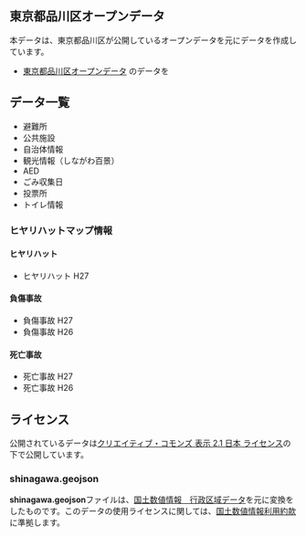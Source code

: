 東京都品川区オープンデータ
--------

本データは、東京都品川区が公開しているオープンデータを元にデータを作成しています。

* [東京都品川区オープンデータ](http://www.city.shinagawa.tokyo.jp/hp/menu000024200/hpg000024168.htm)
のデータを

データ一覧
------
* 避難所
* 公共施設
* 自治体情報
* 観光情報（しながわ百景）
* AED
* ごみ収集日
* 投票所
* トイレ情報

### ヒヤリハットマップ情報

#### ヒヤリハット
* ヒヤリハット H27

#### 負傷事故
* 負傷事故  H27
* 負傷事故  H26

#### 死亡事故
* 死亡事故  H27
* 死亡事故  H26


ライセンス
-----
公開されているデータは[クリエイティブ・コモンズ 表示 2.1 日本 ライセンス](https://creativecommons.org/licenses/by/2.1/jp/)の下で公開しています。

### shinagawa.geojson
**shinagawa.geojson**ファイルは、[国土数値情報　行政区域データ](http://nlftp.mlit.go.jp/ksj/gml/datalist/KsjTmplt-N03.html)を元に変換をしたものです。このデータの使用ライセンスに関しては、[国土数値情報利用約款](http://nlftp.mlit.go.jp/ksj/other/yakkan.html)に準拠します。
